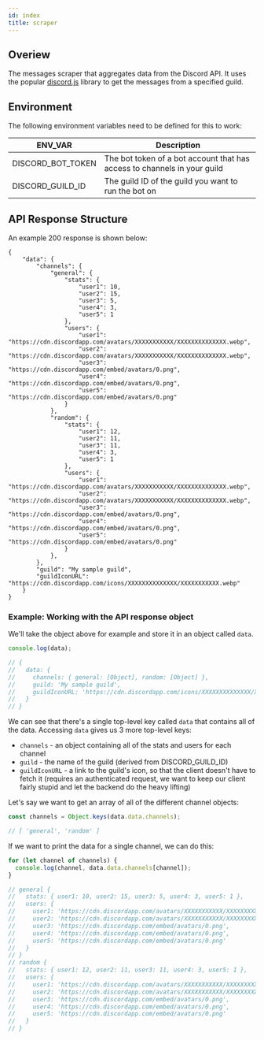```yaml
---
id: index
title: scraper
---
```


## Overiew

The messages scraper that aggregates data from the Discord API. It uses the
popular [discord.js](https://discord.js.org/#/) library to get the messages
from a specified guild.

## Environment

The following environment variables need to be defined for this to work:

| ENV_VAR           | Description                                                              |
| ----------------- | ------------------------------------------------------------------------ |
| DISCORD_BOT_TOKEN | The bot token of a bot account that has access to channels in your guild |
| DISCORD_GUILD_ID  | The guild ID of the guild you want to run the bot on                     |

## API Response Structure

An example 200 response is shown below:

```
{
    "data": {
        "channels": {
            "general": {
                "stats": {
                    "user1": 10,
                    "user2": 15,
                    "user3": 5,
                    "user4": 3,
                    "user5": 1
                },
                "users": {
                    "user1": "https://cdn.discordapp.com/avatars/XXXXXXXXXXX/XXXXXXXXXXXXXX.webp",
                    "user2": "https://cdn.discordapp.com/avatars/XXXXXXXXXXX/XXXXXXXXXXXXXX.webp",
                    "user3": "https://cdn.discordapp.com/embed/avatars/0.png",
                    "user4": "https://cdn.discordapp.com/embed/avatars/0.png",
                    "user5": "https://cdn.discordapp.com/embed/avatars/0.png"
                }
            },
            "random": {
                "stats": {
                    "user1": 12,
                    "user2": 11,
                    "user3": 11,
                    "user4": 3,
                    "user5": 1
                },
                "users": {
                    "user1": "https://cdn.discordapp.com/avatars/XXXXXXXXXXX/XXXXXXXXXXXXXX.webp",
                    "user2": "https://cdn.discordapp.com/avatars/XXXXXXXXXXX/XXXXXXXXXXXXXX.webp",
                    "user3": "https://cdn.discordapp.com/embed/avatars/0.png",
                    "user4": "https://cdn.discordapp.com/embed/avatars/0.png",
                    "user5": "https://cdn.discordapp.com/embed/avatars/0.png"
                }
            },
        },
        "guild": "My sample guild",
        "guildIconURL": "https://cdn.discordapp.com/icons/XXXXXXXXXXXXXX/XXXXXXXXXXX.webp"
    }
}
```

### Example: Working with the API response object

We'll take the object above for example and store it in an object called
`data`.

```javascript
console.log(data);

// {
//   data: {
//     channels: { general: [Object], random: [Object] },
//     guild: 'My sample guild',
//     guildIconURL: 'https://cdn.discordapp.com/icons/XXXXXXXXXXXXXX/XXXXXXXXXXX.webp'
//   }
// }
```

We can see that there's a single top-level key called `data` that contains all
of the data. Accessing `data` gives us 3 more top-level keys:

- `channels` - an object containing all of the stats and users for each channel
- `guild` - the name of the guild (derived from DISCORD_GUILD_ID)
- `guildIconURL` - a link to the guild's icon, so that the client doesn't have
  to fetch it (requires an authenticated request, we want to keep our client
  fairly stupid and let the backend do the heavy lifting)

Let's say we want to get an array of all of the different channel objects:

```javascript
const channels = Object.keys(data.data.channels);

// [ 'general', 'random' ]
```

If we want to print the data for a single channel, we can do this:

```javascript
for (let channel of channels) {
  console.log(channel, data.data.channels[channel]);
}

// general {
//   stats: { user1: 10, user2: 15, user3: 5, user4: 3, user5: 1 },
//   users: {
//     user1: 'https://cdn.discordapp.com/avatars/XXXXXXXXXXX/XXXXXXXXXXXXXX.webp',
//     user2: 'https://cdn.discordapp.com/avatars/XXXXXXXXXXX/XXXXXXXXXXXXXX.webp',
//     user3: 'https://cdn.discordapp.com/embed/avatars/0.png',
//     user4: 'https://cdn.discordapp.com/embed/avatars/0.png',
//     user5: 'https://cdn.discordapp.com/embed/avatars/0.png'
//   }
// }
// random {
//   stats: { user1: 12, user2: 11, user3: 11, user4: 3, user5: 1 },
//   users: {
//     user1: 'https://cdn.discordapp.com/avatars/XXXXXXXXXXX/XXXXXXXXXXXXXX.webp',
//     user2: 'https://cdn.discordapp.com/avatars/XXXXXXXXXXX/XXXXXXXXXXXXXX.webp',
//     user3: 'https://cdn.discordapp.com/embed/avatars/0.png',
//     user4: 'https://cdn.discordapp.com/embed/avatars/0.png',
//     user5: 'https://cdn.discordapp.com/embed/avatars/0.png'
//   }
// }
```
